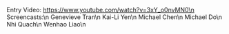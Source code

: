 Entry Video: https://www.youtube.com/watch?v=3xY_o0nvMN0\n
Screencasts:\n
  Genevieve Tran\n
  Kai-Li Yen\n
  Michael Chen\n
  Michael Do\n
  Nhi Quach\n
  Wenhao Liao\n
